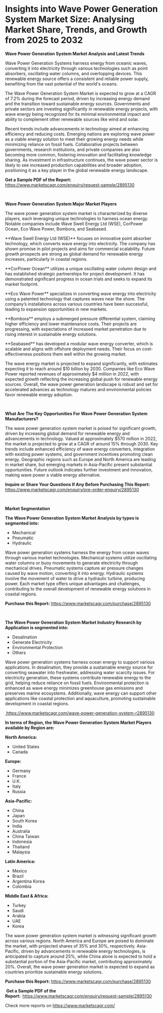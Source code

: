 <p><h1>Insights into Wave Power Generation System Market Size: Analysing Market Share, Trends, and Growth from 2025 to 2032</h1></p><p><strong>Wave Power Generation System Market Analysis and Latest Trends</strong></p>
<p><p>Wave Power Generation Systems harness energy from oceanic waves, converting it into electricity through various technologies such as point absorbers, oscillating water columns, and overtopping devices. This renewable energy source offers a consistent and reliable power supply, benefiting from the vast potential of the world's oceans.</p><p>The Wave Power Generation System Market is expected to grow at a CAGR of 7.2% during the forecast period, driven by increasing energy demand and the transition toward sustainable energy sources. Governments and private sectors are investing significantly in renewable energy projects, with wave energy being recognized for its minimal environmental impact and ability to complement other renewable sources like wind and solar.</p><p>Recent trends include advancements in technology aimed at enhancing efficiency and reducing costs. Emerging nations are exploring wave power as a viable energy solution to meet their growing energy needs while minimizing reliance on fossil fuels. Collaborative projects between governments, research institutions, and private companies are also becoming more common, fostering innovation and facilitating knowledge sharing. As investment in infrastructure continues, the wave power sector is likely to see increased production capabilities and broader adoption, positioning it as a key player in the global renewable energy landscape.</p></p>
<p><strong>Get a Sample PDF of the Report:&nbsp;</strong> <a href="https://www.marketscagr.com/enquiry/request-sample/2895130?utm_campaign=3208&utm_medium=2&utm_source=Github&utm_content=ia&utm_term=15032025&utm_id=wave-power-generation-system">https://www.marketscagr.com/enquiry/request-sample/2895130</a></p>
<p>&nbsp;</p>
<p><strong>Wave Power Generation System Major Market Players</strong></p>
<p><p>The wave power generation system market is characterized by diverse players, each leveraging unique technologies to harness ocean energy. Notable companies include Wave Swell Energy Ltd (WSE), CorPower Ocean, Eco Wave Power, Bombora, and Seabased.</p><p>**Wave Swell Energy Ltd (WSE)** focuses on innovative point absorber technology, which converts wave energy into electricity. The company has shown promise in pilot projects and aims for commercial scalability. Future growth prospects are strong as global demand for renewable energy increases, particularly in coastal regions.</p><p>**CorPower Ocean** utilizes a unique oscillating water column design and has established strategic partnerships for project development. It has demonstrated significant progress in ocean trials and seeks to expand its market footprint. </p><p>**Eco Wave Power** specializes in converting wave energy into electricity using a patented technology that captures waves near the shore. The company’s installations across various countries have been successful, leading to expansion opportunities in new markets.</p><p>**Bombora** employs a submerged pressure differential system, claiming higher efficiency and lower maintenance costs. Their projects are progressing, with expectations of increased market penetration due to rising interest in sustainable energy solutions.</p><p>**Seabased** has developed a modular wave energy converter, which is scalable and aligns with offshore deployment needs. Their focus on cost-effectiveness positions them well within the growing market.</p><p>The wave energy market is projected to expand significantly, with estimates expecting it to reach around $10 billion by 2030. Companies like Eco Wave Power reported revenues of approximately $4 million in 2022, with expected growth reflecting the increasing global push for renewable energy sources. Overall, the wave power generation landscape is robust and set for accelerated advances as technology matures and environmental policies favor renewable energy adoption.</p></p>
<p>&nbsp;</p>
<p><strong>What Are The Key Opportunities For Wave Power Generation System Manufacturers?</strong></p>
<p><p>The wave power generation system market is poised for significant growth, driven by increasing global demand for renewable energy and advancements in technology. Valued at approximately $570 million in 2022, the market is projected to grow at a CAGR of around 15% through 2030. Key trends include enhanced efficiency of wave energy converters, integration with existing power systems, and government incentives promoting clean energy. Geographic regions such as Europe and North America are leading in market share, but emerging markets in Asia-Pacific present substantial opportunities. Future outlook indicates further investment and innovation, making wave power a viable energy alternative.</p></p>
<p><strong>Inquire or Share Your Questions If Any Before Purchasing This Report:</strong> <a href="https://www.marketscagr.com/enquiry/pre-order-enquiry/2895130?utm_campaign=3208&utm_medium=2&utm_source=Github&utm_content=ia&utm_term=15032025&utm_id=wave-power-generation-system">https://www.marketscagr.com/enquiry/pre-order-enquiry/2895130</a></p>
<p>&nbsp;</p>
<p><strong>Market Segmentation</strong></p>
<p><strong>The Wave Power Generation System Market Analysis by types is segmented into:</strong></p>
<p><ul><li>Mechanical</li><li>Pneumatic</li><li>Hydraulic</li></ul></p>
<p><p>Wave power generation systems harness the energy from ocean waves through various market technologies. Mechanical systems utilize oscillating water columns or buoy movements to generate electricity through mechanical drives. Pneumatic systems capture air pressure changes caused by wave motion, converting it into energy. Hydraulic systems involve the movement of water to drive a hydraulic turbine, producing power. Each market type offers unique advantages and challenges, contributing to the overall development of renewable energy solutions in coastal regions.</p></p>
<p><strong>Purchase this Report:&nbsp;</strong><a href="https://www.marketscagr.com/purchase/2895130?utm_campaign=3208&utm_medium=2&utm_source=Github&utm_content=ia&utm_term=15032025&utm_id=wave-power-generation-system">https://www.marketscagr.com/purchase/2895130</a></p>
<p>&nbsp;</p>
<p><strong>The Wave Power Generation System Market Industry Research by Application is segmented into:</strong></p>
<p><ul><li>Desalination</li><li>Generate Electricity</li><li>Environmental Protection</li><li>Others</li></ul></p>
<p><p>Wave power generation systems harness ocean energy to support various applications. In desalination, they provide a sustainable energy source for converting seawater into freshwater, addressing water scarcity issues. For electricity generation, these systems contribute renewable energy to the grid, helping reduce reliance on fossil fuels. Environmental protection is enhanced as wave energy minimizes greenhouse gas emissions and preserves marine ecosystems. Additionally, wave energy can support other applications like coastal protection and aquaculture, promoting sustainable development in coastal regions.</p></p>
<p><a href="https://www.marketscagr.com/wave-power-generation-system-r2895130?utm_campaign=3208&utm_medium=2&utm_source=Github&utm_content=ia&utm_term=15032025&utm_id=wave-power-generation-system">&nbsp;https://www.marketscagr.com/wave-power-generation-system-r2895130</a></p>
<p><strong>In terms of Region, the Wave Power Generation System Market Players available by Region are:</strong></p>
<p>
    <p> <strong> North America: </strong>
        <ul>
            <li>United States</li>
            <li>Canada</li>
        </ul>
        </p> 
    <p> <strong> Europe: </strong>
        <ul>
            <li>Germany</li>
            <li>France</li>
            <li>U.K.</li>
            <li>Italy</li>
            <li>Russia</li>
        </ul>
        </p> 
    <p> <strong> Asia-Pacific: </strong>
        <ul>
            <li>China</li>
            <li>Japan</li>
            <li>South Korea</li>
            <li>India</li>
            <li>Australia</li>
            <li>China Taiwan</li>
            <li>Indonesia</li>
            <li>Thailand</li>
            <li>Malaysia</li>
        </ul>
        </p> 
    <p> <strong> Latin America: </strong>
        <ul>
            <li>Mexico</li>
            <li>Brazil</li>
            <li>Argentina Korea</li>
            <li>Colombia</li>
        </ul>
        </p> 
    <p> <strong> Middle East & Africa: </strong>
        <ul>
            <li>Turkey</li>
            <li>Saudi</li>
            <li>Arabia</li>
            <li>UAE</li>
            <li>Korea</li>
        </ul>
    </p>
    </p>
<p><p>The wave power generation system market is witnessing significant growth across various regions. North America and Europe are poised to dominate the market, with projected shares of 35% and 30%, respectively. Asia-Pacific, driven by advancements in renewable energy technologies, is anticipated to capture around 25%, while China alone is expected to hold a substantial portion of the Asia-Pacific market, contributing approximately 20%. Overall, the wave power generation market is expected to expand as countries prioritize sustainable energy solutions.</p></p>
<p><strong>Purchase this Report: </strong><a href="https://www.marketscagr.com/purchase/2895130?utm_campaign=3208&utm_medium=2&utm_source=Github&utm_content=ia&utm_term=15032025&utm_id=wave-power-generation-system">https://www.marketscagr.com/purchase/2895130</a></p>
<p>&nbsp;<strong>Get a Sample PDF of the Report:&nbsp;&nbsp;</strong><a href="https://www.marketscagr.com/enquiry/request-sample/2895130?utm_campaign=3208&utm_medium=2&utm_source=Github&utm_content=ia&utm_term=15032025&utm_id=wave-power-generation-system">https://www.marketscagr.com/enquiry/request-sample/2895130</a></p>
<p><strong></strong></p>
<p>Check more reports on <a href="https://www.marketscagr.com/?utm_campaign=3208&utm_medium=2&utm_source=Github&utm_content=ia&utm_term=15032025&utm_id=wave-power-generation-system">https://www.marketscagr.com/</a></p>